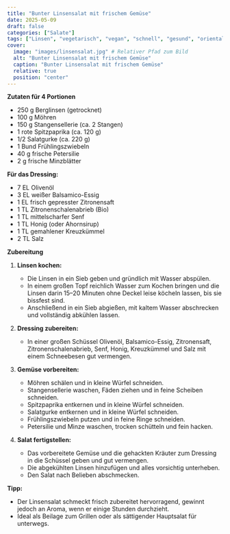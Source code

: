 ```yaml
---
title: "Bunter Linsensalat mit frischem Gemüse"
date: 2025-05-09
draft: false
categories: ["Salate"]
tags: ["Linsen", "vegetarisch", "vegan", "schnell", "gesund", "orientalisch"]
cover:
  image: "images/linsensalat.jpg" # Relativer Pfad zum Bild
  alt: "Bunter Linsensalat mit frischem Gemüse"
  caption: "Bunter Linsensalat mit frischem Gemüse"
  relative: true
  position: "center"
---
```


<div class="container2col">

  <div class="zutaten">

  **Zutaten für 4 Portionen**

  - 250 g Berglinsen (getrocknet)
  - 100 g Möhren
  - 150 g Stangensellerie (ca. 2 Stangen)
  - 1 rote Spitzpaprika (ca. 120 g)
  - 1/2 Salatgurke (ca. 220 g)
  - 1 Bund Frühlingszwiebeln
  - 40 g frische Petersilie
  - 2 g frische Minzblätter

  **Für das Dressing:**

  - 7 EL Olivenöl
  - 3 EL weißer Balsamico-Essig
  - 1 EL frisch gepresster Zitronensaft
  - 1 TL Zitronenschalenabrieb (Bio)
  - 1 TL mittelscharfer Senf
  - 1 TL Honig (oder Ahornsirup)
  - 1 TL gemahlener Kreuzkümmel
  - 2 TL Salz

  </div>

  <div class="zubereitung">

  **Zubereitung**

  1. **Linsen kochen:**  
     - Die Linsen in ein Sieb geben und gründlich mit Wasser abspülen.  
     - In einem großen Topf reichlich Wasser zum Kochen bringen und die Linsen darin 15–20 Minuten ohne Deckel leise köcheln lassen, bis sie bissfest sind.  
     - Anschließend in ein Sieb abgießen, mit kaltem Wasser abschrecken und vollständig abkühlen lassen.

  2. **Dressing zubereiten:**  
     - In einer großen Schüssel Olivenöl, Balsamico-Essig, Zitronensaft, Zitronenschalenabrieb, Senf, Honig, Kreuzkümmel und Salz mit einem Schneebesen gut vermengen.

  3. **Gemüse vorbereiten:**  
     - Möhren schälen und in kleine Würfel schneiden.  
     - Stangensellerie waschen, Fäden ziehen und in feine Scheiben schneiden.  
     - Spitzpaprika entkernen und in kleine Würfel schneiden.  
     - Salatgurke entkernen und in kleine Würfel schneiden.  
     - Frühlingszwiebeln putzen und in feine Ringe schneiden.  
     - Petersilie und Minze waschen, trocken schütteln und fein hacken.

  4. **Salat fertigstellen:**  
     - Das vorbereitete Gemüse und die gehackten Kräuter zum Dressing in die Schüssel geben und gut vermengen.  
     - Die abgekühlten Linsen hinzufügen und alles vorsichtig unterheben.  
     - Den Salat nach Belieben abschmecken.

  **Tipp:**  
  - Der Linsensalat schmeckt frisch zubereitet hervorragend, gewinnt jedoch an Aroma, wenn er einige Stunden durchzieht.  
  - Ideal als Beilage zum Grillen oder als sättigender Hauptsalat für unterwegs.

  </div>

</div>
